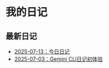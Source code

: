# 我的日记

## 最新日记

- [2025-07-13：今日日记](/posts/2025-07-13.html)
- [2025-07-03：Gemini CLI日记初体验](/posts/2025-07-03.html)
